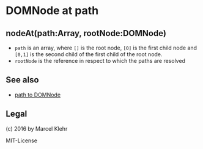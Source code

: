 # DOMNode at path
## nodeAt(path:Array, rootNode:DOMNode)
* `path` is an array, where `[]` is the root node, `[0]` is the first child node and `[0,1]` is the second child of the first child of the root node.
* `rootNode` is the reference in respect to which the paths are resolved

## See also
* [path to DOMNode](https://github.com/marcelklehr/path-to-domnode)

## Legal
(c) 2016 by Marcel Klehr

MIT-License